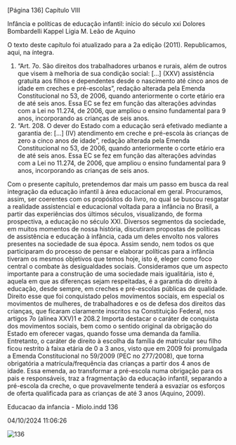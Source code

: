 [Página 136]
Capítulo VIII

Infância e políticas de educação infantil:
início do século xxi
Dolores Bombardelli Kappel
Ligia M. Leão de Aquino

O texto deste capítulo foi atualizado para
a 2a edição (2011). Republicamos, aqui,
na íntegra.
1. “Art. 7o. São direitos dos trabalhadores
urbanos e rurais, além de outros que
visem à melhoria de sua condição
social: […] (XXV) assistência gratuita
aos filhos e dependentes desde o
nascimento até cinco anos de idade
em creches e pré-escolas”, redação
alterada pela Emenda Constitucional
no 53, de 2006, quando anteriormente
o corte etário era de até seis anos. Essa
EC se fez em função das alterações
advindas com a Lei no 11.274, de 2006,
que ampliou o ensino fundamental
para 9 anos, incorporando as crianças
de seis anos.
2. “Art. 208. O dever do Estado com a
educação será efetivado mediante a
garantia de: […] (IV) atendimento
em creche e pré-escola às crianças de
zero a cinco anos de idade”, redação
alterada pela Emenda Constitucional
no 53, de 2006, quando anteriormente
o corte etário era de até seis anos. Essa
EC se fez em função das alterações
advindas com a Lei no 11.274, de 2006,
que ampliou o ensino fundamental
para 9 anos, incorporando as crianças
de seis anos.

Com o presente capítulo, pretendemos dar mais um passo em busca
da real integração da educação infantil à área educacional em geral.
Procuramos, assim, ser coerentes com os propósitos do livro, no qual
se buscou resgatar a realidade assistencial e educacional voltada para
a infância no Brasil, a partir das experiências dos últimos séculos, visualizando, de forma prospectiva, a educação no século XXI.
Diversos segmentos da sociedade, em muitos momentos de nossa
história, discutiram propostas de políticas de assistência e educação à
infância, cada um deles envolto nos valores presentes na sociedade de
sua época. Assim sendo, nem todos os que participaram do processo
de pensar e elaborar políticas para a infância tiveram os mesmos objetivos que temos hoje, isto é, eleger como foco central o combate às
desigualdades sociais. Consideramos que um aspecto importante para
a construção de uma sociedade mais igualitária, isto é, aquela em que
as diferenças sejam respeitadas, é a garantia do direito à educação,
desde sempre, em creches e pré-escolas públicas de qualidade. Direito
esse que foi conquistado pelos movimentos sociais, em especial os movimentos de mulheres, de trabalhadores e os de defesa dos direitos das
crianças, que ficaram claramente inscritos na Constituição Federal,
nos artigos 7o (alínea XXV)1 e 208.2
Importa destacar o caráter de conquista dos movimentos sociais,
bem como o sentido original da obrigação do Estado em oferecer
vagas, quando fosse uma demanda da família.
Entretanto, o caráter de direito à escolha da família de matricular
seu filho ficou restrito à faixa etária de 0 a 3 anos, visto que em 2009 foi
promulgada a Emenda Constitucional no 59/2009 (PEC no 277/2008),
que torna obrigatória a matrícula/frequência das crianças a partir dos
4 anos de idade. Essa emenda, ao transformar a pré-escola numa obrigação para os pais e responsáveis, traz a fragmentação da educação
infantil, separando a pré-escola da creche, o que provavelmente tenderá a esvaziar os esforços de oferta qualificada para as crianças de até
3 anos (Aquino, 2009).


Educacao da infancia - Miolo.indd 136

04/10/2024 11:06:26

![136](./img/page_136-01.jpg)
